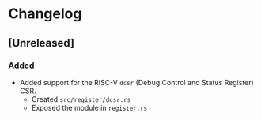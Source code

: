 # Changelog

## [Unreleased]

### Added
- Added support for the RISC-V `dcsr` (Debug Control and Status Register) CSR.
  - Created `src/register/dcsr.rs`
  - Exposed the module in `register.rs`
